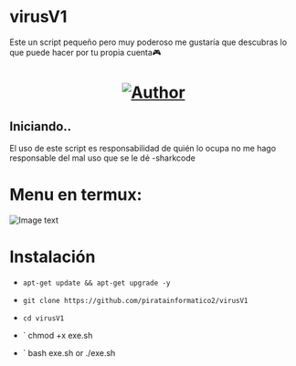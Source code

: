# virusV1
Este un script pequeño pero muy poderoso me gustaría que descubras lo que puede hacer por tu propia cuenta🎮

<h1 align="center"><a href="https://github.com/piratainformatico2"><img title="Author" src="https://img.shields.io/badge/Author-⍣᭕ᬁ᭖sharkcode᭖᭕ᬁ⍣-svg?style=for-the-badge&logo=github"></a></h1>

## Iniciando..
El uso de este script es responsabilidad de quién lo ocupa no me hago responsable del mal uso que se le dé -sharkcode

# Menu en termux:
![Image text](https://github.com/piratainformatico2/virusV1/blob/main/Images/Screenshot_20210925-112426.png)

# Instalación

* ` apt-get update && apt-get upgrade -y `

* ` git clone https://github.com/piratainformatico2/virusV1 `
* ` cd virusV1 `
* ` chmod +x exe.sh
* ` bash exe.sh or ./exe.sh
